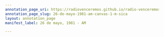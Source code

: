 ```yaml
---
annotation_page_uri: https://radiovenceremos.github.io/radio-venceremos-espanol/annotations/26-de-mayo-1981-am-canvas-1-m-sica.json
annotation_page_slug: 26-de-mayo-1981-am-canvas-1-m-sica
layout: annotation_page
manifest_label: 26 de mayo, 1981 - AM

---
```

